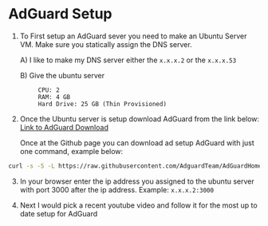 # AdGuard Setup

1) To First setup an AdGuard sever you need to make an Ubuntu Server VM. Make sure you statically assign the DNS server.

	A) I like to make my DNS server either the `x.x.x.2` or the `x.x.x.53` 
	
	B) Give the ubuntu server 
	
			CPU: 2
			RAM: 4 GB
			Hard Drive: 25 GB (Thin Provisioned)
			
2) Once the Ubuntu server is setup download AdGuard from the link below:
	[Link to AdGuard Download](https://github.com/AdguardTeam/AdGuardHome#getting-started)
	
	Once at the Github page you can download ad setup AdGuard with just one command, example below:
```bash
curl -s -S -L https://raw.githubusercontent.com/AdguardTeam/AdGuardHome/master/scripts/install.sh | sh -s -- -v
```

3) In your browser enter the ip address you assigned to the ubuntu server with port 3000 after the ip address. Example:
		`x.x.x.2:3000`
		
4) Next I would pick a recent youtube video and follow it for the most up to date setup for AdGuard
